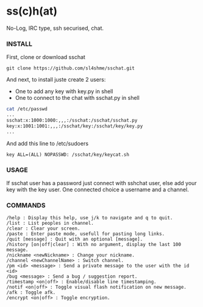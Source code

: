 ss(c)h(at)
===================
No-Log, IRC type, ssh securised, chat.  

### INSTALL


First, clone or download sschat

```
git clone https://github.com/sl4shme/sschat.git
```

And next, to install juste create 2 users:
- One to add any key with key.py in shell
- One to connect to the chat with sschat.py in shell

```bash
cat /etc/passwd
...
sschat:x:1000:1000:,,,:/sschat:/sschat/sschat.py  
key:x:1001:1001:,,,:/sschat/key:/sschat/key/key.py  
...
```

And add this line to /etc/sudoers

```
key ALL=(ALL) NOPASSWD: /sschat/key/keycat.sh
```

### USAGE

If sschat user has a password just connect with sshchat user, else add your key with the key user.
One connected choice a username and a channel.

### COMMANDS

```
/help : Display this help, use j/k to navigate and q to quit.
/list : List peoples in channel.
/clear : Clear your screen.
/paste : Enter paste mode, usefull for pasting long links.
/quit [message] : Quit with an optional [message].
/history [on|off|clear] : With no argument, display the last 100 message.
/nickname <newNickname> : Change your nickname.
/channel <newChannelName> : Switch channel.
/pm <id> <message> : Send a private message to the user with the id <id>
/bug <message> : Send a bug / suggestion report.
/timestamp <on|off> : Enable/disable line timestamping.
/notif <on|off> : Toggle visual flash notification on new message.
/afk : Toggle afk.
/encrypt <on|off> : Toggle encryption.
```
